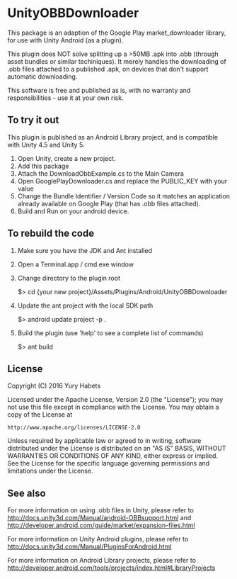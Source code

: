 UnityOBBDownloader
==================

This package is an adaption of the Google Play market_downloader library, for use with Unity Android (as a plugin).

This plugin does NOT solve splitting up a >50MB .apk into .obb (through asset bundles or similar techiniques).
It merely handles the downloading of .obb files attached to a published .apk, on devices that don't support automatic downloading.

This software is free and published as is, with no warranty and responsibilities - use it at your own risk.

To try it out
-------------
This plugin is published as an Android Library project, and is compatible with Unity 4.5 and Unity 5.

1.	Open Unity, create a new project.
2.	Add this package
3.	Attach the DownloadObbExample.cs to the Main Camera
4.	Open GooglePlayDownloader.cs and replace the PUBLIC_KEY with your value
5.	Change the Bundle Identifier / Version Code so it matches an application already available on Google Play (that has .obb files attached).
6.	Build and Run on your android device.

To rebuild the code
-------------------
1.	Make sure you have the JDK and Ant installed
2.	Open a Terminal.app / cmd.exe window
3.	Change directory to the plugin root

	$> cd {your new project}/Assets/Plugins/Android/UnityOBBDownloader
	
4.	Update the ant project with the local SDK path

	$> android update project -p .

5.	Build the plugin (use 'help' to see a complete list of commands)

	$> ant build


License
-------
Copyright (C) 2016 Yury Habets

Licensed under the Apache License, Version 2.0 (the "License");
you may not use this file except in compliance with the License.
You may obtain a copy of the License at

    http://www.apache.org/licenses/LICENSE-2.0

Unless required by applicable law or agreed to in writing, software
distributed under the License is distributed on an "AS IS" BASIS,
WITHOUT WARRANTIES OR CONDITIONS OF ANY KIND, either express or implied.
See the License for the specific language governing permissions and
limitations under the License.

See also
-------- 
For more information on using .obb files in Unity, please refer to http://docs.unity3d.com/Manual/android-OBBsupport.html and http://developer.android.com/guide/market/expansion-files.html

For more information on Unity Android plugins, please refer to http://docs.unity3d.com/Manual/PluginsForAndroid.html

For more information on Android Library projects, please refer to http://developer.android.com/tools/projects/index.html#LibraryProjects
